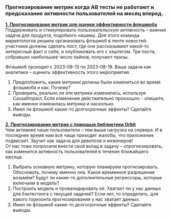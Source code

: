 ### Прогнозирование метрик когда AB тесты не работают и предсказание активности пользователей на месяц вперед.

[__1. Прогнозирование метрик для оценки эффективности флешмоба__](https://github.com/yurina5t/prediction_metrics/blob/main/flashmob_prediction.ipynb)   
Поддерживать и стимулировать пользовательскую активность – важная задача для продукта, подобного нашему. Для этого команда маркетологов решила организовать флэшмоб в ленте новостей: участники должны сделать пост, где они рассказывают какой-то интересный факт о себе, и опубликовать его с хэштегом. Три поста, собравших наибольшее число лайков, получают призы.

Флэшмоб проходил с 2023-08-13 по 2023-08-19. Ваша задача как аналитика – оценить эффективность этого мероприятия.

1. Предположить, какие метрики должны были измениться во время флэшмоба и как. Почему?   
2. Проверить, реально ли эти метрики изменились, используя CausalImpact. Если изменение действительно произошло - опишите, как именно изменилась метрика и насколько.   
3. Имел ли флэшмоб какие-то долгосрочные эффекты? Сделайте выводы.   

[__2. Прогнозирование метрик с помощью библиотеки Orbit__](https://github.com/yurina5t/prediction_metrics/blob/main/prediction_orbit.ipynb)   
Чем активнее наши пользователи – тем выше нагрузка на сервера. И в последнее время нам всё чаще приходят жалобы, что приложение подвисает. Звучит как задача для девопсов и инженеров!   
От нас тоже попросили внести свой вклад в задачу – спрогнозировать, как изменится активность пользователей в течение ближайшего месяца.
1. Выбрать основную метрику, которую планируем прогнозировать. Обосновать, почему именно она. Какое временное разрешение возьмём? Будут ли какие-то дополнительные регрессоры, которые включаем в модель?   
2. Построить модель и провалидировать её. Хватает ли у нас данных для бэктестинга с текущей задачей? Если нет, то определить, для какого горизонта прогнозирования у нас хватает данных.   
3. Имел ли флэшмоб какие-то долгосрочные эффекты? Сделайте выводы.   
